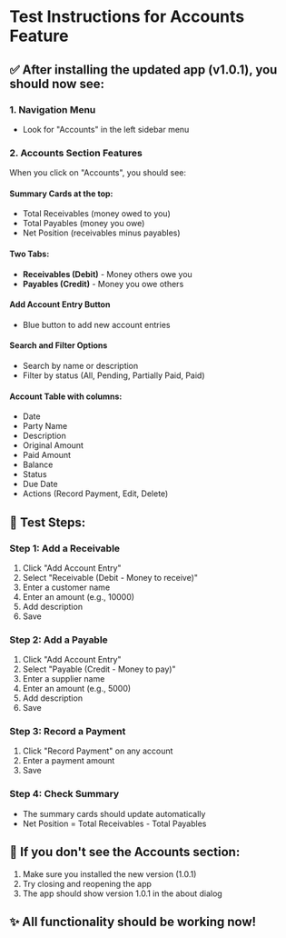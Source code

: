 # Test Instructions for Accounts Feature

## ✅ After installing the updated app (v1.0.1), you should now see:

### 1. **Navigation Menu**
- Look for "Accounts" in the left sidebar menu

### 2. **Accounts Section Features**
When you click on "Accounts", you should see:

#### **Summary Cards at the top:**
- Total Receivables (money owed to you)
- Total Payables (money you owe)
- Net Position (receivables minus payables)

#### **Two Tabs:**
- **Receivables (Debit)** - Money others owe you
- **Payables (Credit)** - Money you owe others

#### **Add Account Entry Button**
- Blue button to add new account entries

#### **Search and Filter Options**
- Search by name or description
- Filter by status (All, Pending, Partially Paid, Paid)

#### **Account Table with columns:**
- Date
- Party Name
- Description
- Original Amount
- Paid Amount
- Balance
- Status
- Due Date
- Actions (Record Payment, Edit, Delete)

## 🧪 **Test Steps:**

### Step 1: Add a Receivable
1. Click "Add Account Entry"
2. Select "Receivable (Debit - Money to receive)"
3. Enter a customer name
4. Enter an amount (e.g., 10000)
5. Add description
6. Save

### Step 2: Add a Payable
1. Click "Add Account Entry"
2. Select "Payable (Credit - Money to pay)"
3. Enter a supplier name
4. Enter an amount (e.g., 5000)
5. Add description
6. Save

### Step 3: Record a Payment
1. Click "Record Payment" on any account
2. Enter a payment amount
3. Save

### Step 4: Check Summary
- The summary cards should update automatically
- Net Position = Total Receivables - Total Payables

## 🚨 **If you don't see the Accounts section:**
1. Make sure you installed the new version (1.0.1)
2. Try closing and reopening the app
3. The app should show version 1.0.1 in the about dialog

## ✨ **All functionality should be working now!**

